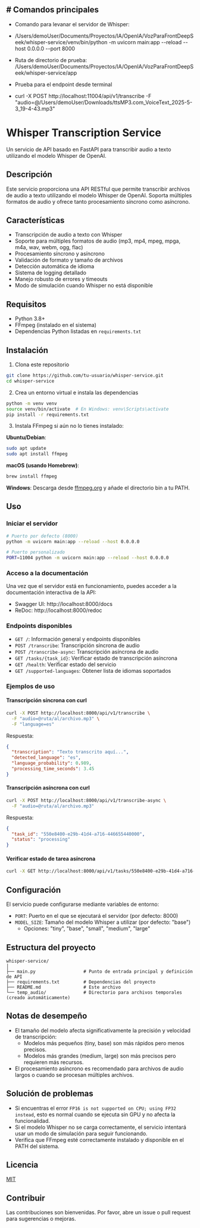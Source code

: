 ## # Comandos principales

- Comando para levanar el servidor de Whisper:

- /Users/demoUser/Documents/Proyectos/IA/OpenIA/VozParaFrontDeepSeek/whisper-service/venv/bin/python -m uvicorn main:app --reload --host 0.0.0.0 --port 8000


- Ruta de directorio de prueba: /Users/demoUser/Documents/Proyectos/IA/OpenIA/VozParaFrontDeepSeek/whisper-service/app

- Prueba para el endpoint desde terminal 

- curl -X POST http://localhost:11004/api/v1/transcribe -F "audio=@/Users/demoUser/Downloads/ttsMP3.com_VoiceText_2025-5-3_19-4-43.mp3"

# Whisper Transcription Service

Un servicio de API basado en FastAPI para transcribir audio a texto utilizando el modelo Whisper de OpenAI.

## Descripción

Este servicio proporciona una API RESTful que permite transcribir archivos de audio a texto utilizando el modelo Whisper de OpenAI. Soporta múltiples formatos de audio y ofrece tanto procesamiento síncrono como asíncrono.

## Características

- Transcripción de audio a texto con Whisper
- Soporte para múltiples formatos de audio (mp3, mp4, mpeg, mpga, m4a, wav, webm, ogg, flac)
- Procesamiento síncrono y asíncrono
- Validación de formato y tamaño de archivos
- Detección automática de idioma
- Sistema de logging detallado
- Manejo robusto de errores y timeouts
- Modo de simulación cuando Whisper no está disponible

## Requisitos

- Python 3.8+
- FFmpeg (instalado en el sistema)
- Dependencias Python listadas en `requirements.txt`

## Instalación

1. Clona este repositorio

```bash
git clone https://github.com/tu-usuario/whisper-service.git
cd whisper-service
```

2. Crea un entorno virtual e instala las dependencias

```bash
python -m venv venv
source venv/bin/activate  # En Windows: venv\Scripts\activate
pip install -r requirements.txt
```

3. Instala FFmpeg si aún no lo tienes instalado:

**Ubuntu/Debian**:
```bash
sudo apt update
sudo apt install ffmpeg
```

**macOS (usando Homebrew)**:
```bash
brew install ffmpeg
```

**Windows**:
Descarga desde [ffmpeg.org](https://ffmpeg.org/download.html) y añade el directorio bin a tu PATH.

## Uso

### Iniciar el servidor

```bash
# Puerto por defecto (8000)
python -m uvicorn main:app --reload --host 0.0.0.0

# Puerto personalizado
PORT=11004 python -m uvicorn main:app --reload --host 0.0.0.0
```

### Acceso a la documentación

Una vez que el servidor está en funcionamiento, puedes acceder a la documentación interactiva de la API:

- Swagger UI: http://localhost:8000/docs
- ReDoc: http://localhost:8000/redoc

### Endpoints disponibles

- `GET /`: Información general y endpoints disponibles
- `POST /transcribe`: Transcripción síncrona de audio
- `POST /transcribe-async`: Transcripción asíncrona de audio
- `GET /tasks/{task_id}`: Verificar estado de transcripción asíncrona
- `GET /health`: Verificar estado del servicio
- `GET /supported-languages`: Obtener lista de idiomas soportados

### Ejemplos de uso

#### Transcripción síncrona con curl

```bash
curl -X POST http://localhost:8000/api/v1/transcribe \
  -F "audio=@ruta/al/archivo.mp3" \
  -F "language=es"
```

Respuesta:
```json
{
  "transcription": "Texto transcrito aquí...",
  "detected_language": "es",
  "language_probability": 0.989,
  "processing_time_seconds": 3.45
}
```

#### Transcripción asíncrona con curl

```bash
curl -X POST http://localhost:8000/api/v1/transcribe-async \
  -F "audio=@ruta/al/archivo.mp3"
```

Respuesta:
```json
{
  "task_id": "550e8400-e29b-41d4-a716-446655440000",
  "status": "processing"
}
```

#### Verificar estado de tarea asíncrona

```bash
curl -X GET http://localhost:8000/api/v1/tasks/550e8400-e29b-41d4-a716-446655440000
```

## Configuración

El servicio puede configurarse mediante variables de entorno:

- `PORT`: Puerto en el que se ejecutará el servidor (por defecto: 8000)
- `MODEL_SIZE`: Tamaño del modelo Whisper a utilizar (por defecto: "base")
  - Opciones: "tiny", "base", "small", "medium", "large"

## Estructura del proyecto

```
whisper-service/
│
├── main.py                  # Punto de entrada principal y definición de API
├── requirements.txt         # Dependencias del proyecto
├── README.md                # Este archivo
└── temp_audio/              # Directorio para archivos temporales (creado automáticamente)
```

## Notas de desempeño

- El tamaño del modelo afecta significativamente la precisión y velocidad de transcripción:
  - Modelos más pequeños (tiny, base) son más rápidos pero menos precisos.
  - Modelos más grandes (medium, large) son más precisos pero requieren más recursos.
- El procesamiento asíncrono es recomendado para archivos de audio largos o cuando se procesan múltiples archivos.

## Solución de problemas

- Si encuentras el error `FP16 is not supported on CPU; using FP32 instead`, esto es normal cuando se ejecuta sin GPU y no afecta la funcionalidad.
- Si el modelo Whisper no se carga correctamente, el servicio intentará usar un modo de simulación para seguir funcionando.
- Verifica que FFmpeg esté correctamente instalado y disponible en el PATH del sistema.

## Licencia

[MIT](https://opensource.org/licenses/MIT)

## Contribuir

Las contribuciones son bienvenidas. Por favor, abre un issue o pull request para sugerencias o mejoras.

